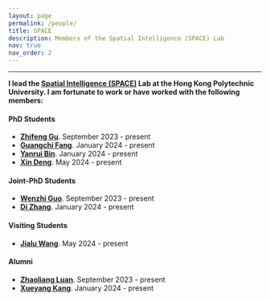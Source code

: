 ```yaml
---
layout: page
permalink: /people/
title: SPACE
description: Members of the Spatial Intelligence (SPACE) Lab
nav: true
nav_order: 2
---
```


---
**I lead the [Spatial Intelligence (SPACE)](https://bingcs.github.io/) Lab at the Hong Kong Polytechnic University. I am fortunate to work or have worked with the following members:** 

<section>
  <h4>PhD Students</h4>
  <ul>
        <li>
            <a href="https://www.linkedin.com/in/zhifeng-gu-2b67412a6/?trk=people-guest_people_search-card&originalSubdomain=hk"  target="_blank"><strong>Zhifeng Gu</strong></a>. September 2023 - present
        </li>
        <li>
            <a href="https://fatpeter.github.io/"  target="_blank"><strong>Guangchi Fang</strong></a>. January 2024 - present
        </li>
        <li>
            <a href="https://scholar.google.com/citations?user=_9fN3mEAAAAJ&hl=zh-CN"  target="_blank"><strong>Yanrui Bin</strong></a>. January 2024 - present
        </li>
        <li>
            <a href="https://bingcs.github.io/people/"  target="_blank"><strong>Xin Deng</strong></a>. May 2024 - present
        </li>  
  </ul>
</section>

<section>
  <h4>Joint-PhD Students</h4>
  <ul>
        <li>
            <a href="https://bingcs.github.io/people/"  target="_blank"><strong>Wenzhi Guo</strong></a>. September 2023 - present
        </li>
        <li>
            <a href="https://bingcs.github.io/people/"  target="_blank"><strong>Di Zhang</strong></a>. January 2024 - present
        </li>
  </ul>
</section>

<section>
  <h4>Visiting Students</h4>
  <ul>
        <li>
            <a href="https://www.cs.ox.ac.uk/people/jialu.wang/"  target="_blank"><strong>Jialu Wang</strong></a>. May 2024 - present
        </li>
  </ul>
</section>


<section>
  <h4>Alumni</h4>
  <ul>
        <li>
            <a href="https://scholar.google.com/citations?user=fl7zY9gAAAAJ&hl=en"  target="_blank"><strong>Zhaoliang Luan</strong></a>. September 2023 - present
        </li>
        <li>
            <a href="https://alexandor91.github.io/profiles_web/"  target="_blank"><strong>Xueyang Kang</strong></a>. January 2024 - present
        </li>
  </ul>
</section>
